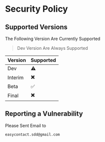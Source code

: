 # Security Policy

## Supported Versions

The Following Version Are Currently Supported

> Dev Version Are Always Supported

| Version | Supported |
| ------- | --------- |
| Dev     | ⚠️ |
| Interim | ✖️ |
| Beta    | ✅ |
| Final   | ✖️ |

## Reporting a Vulnerability

Please Sent Email to

```bash
easycontact.sdd@gmail.com
```
